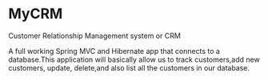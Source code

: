 # MyCRM
Customer Relationship Management system or CRM

A full working Spring MVC and Hibernate app that connects to a database.This application will basically allow us to track customers,add new customers, update, delete,and also list all the customers in our database.
